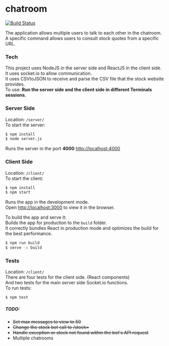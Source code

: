 # chatroom

[![Build Status](https://travis-ci.org/wiichooo/chatroom.svg?branch=master)](https://travis-ci.org/github/wiichooo/chatroom)

The application allows multiple users to talk to each other in the chatroom. <br/>
A specific command allows users to consult stock quotes from a specific URL.

### Tech
This project uses NodeJS in the server side and ReactJS in the client side.<br/>
It uses socket.io to allow communication.<br/>
It uses CSVtoJSON to receive and parse the CSV file that the stock website provides.<br/>
To use:
**Run the server side and the client side in different Terminals sessions.**

### Server Side
Location: `/server/` <br/>
To start the server:
```sh
$ npm install
$ node server.js
```
Runs the server in the port **4000** [http://localhost:4000](http://localhost:4000)

### Client Side
Location: `/client/`<br/>
To start the client:
```sh
$ npm install
$ npm start
```
Runs the app in the development mode.<br/>
Open [http://localhost:3000](http://localhost:3000) to view it in the browser.

To build the app and serve it:<br/>
Builds the app for production to the `build` folder.<br/>
It correctly bundles React in production mode and optimizes the build for the best performance.
```sh
$ npm run build
$ serve -s build
```

### Tests
Location: `/client/`<br/>
There are four tests for the client side. (React components)<br/>
And two tests for the main server side Socket.io functions. <br/>
To run tests:
```sh
$ npm test
```

##### TODO:
- ~~Set max messages to view to 50~~
- ~~Change the stock bot call to /stock=~~
- ~~Handle exception or stock not found within the bot's API request~~
- Multiple chatrooms
